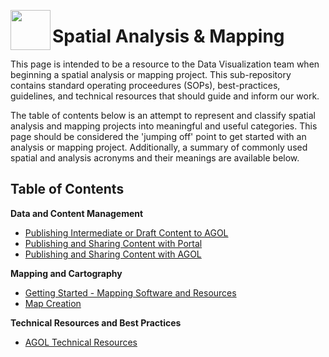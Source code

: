 <a href="url"><img src="http://gis.mtc.ca.gov/mtcimages/mtcgisLogo.png" align="left" height="64" width="64" ></a>

# Spatial Analysis & Mapping

This page is intended to be a resource to the Data Visualization team when beginning a spatial analysis or mapping project. This sub-repository contains standard operating proceedures (SOPs), best-practices, guidelines, and technical resources that should guide and inform our work. 

The table of contents below is an attempt to represent and classify spatial analysis and mapping projects into meaningful and useful categories. This page should be considered the 'jumping off' point to get started with an analysis or mapping project. Additionally, a summary of commonly used spatial and analysis acronyms and their meanings are available below.  

## Table of Contents

**Data and Content Management**

  - [Publishing Intermediate or Draft Content to AGOL](tbd)
  - [Publishing and Sharing Content with Portal](tbd)
  - [Publishing and Sharing Content with AGOL](https://github.com/BayAreaMetro/DataVizSOP/blob/master/SpatialAnalysisMapping/PublishingSharingAGOL.md#publishing-and-sharing-content-with-ArcGIS-online)

**Mapping and Cartography**

  - [Getting Started - Mapping Software and Resources](https://github.com/BayAreaMetro/DataVizSOP/blob/master/SpatialAnalysisMapping/GettingStartedMappingSoftwareResources.md)
  - [Map Creation](https://github.com/BayAreaMetro/DataVizSOP/blob/master/SpatialAnalysisMapping/MapCreation.md)

**Technical Resources and Best Practices**

  - [AGOL Technical Resources](https://github.com/BayAreaMetro/DataVizSOP/blob/master/SpatialAnalysisMapping/AGOLTechnicalResources.md)
